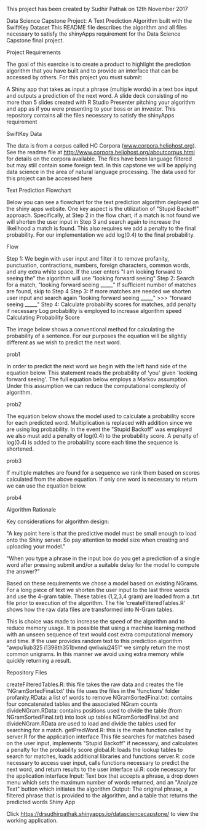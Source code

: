 This project has been created by Sudhir Pathak on 12th November 2017

Data Science Capstone Project: A Text Prediction Algorithm built with the SwiftKey Dataset
This README file describes the algorithm and all files necessary to satisfy the shinyApps requirement for the Data Science Capstone final project.

Project Requirements

The goal of this exercise is to create a product to highlight the prediction algorithm that you have built and to provide an interface that can be accessed by others. For this project you must submit:

A Shiny app that takes as input a phrase (multiple words) in a text box input and outputs a prediction of the next word.
A slide deck consisting of no more than 5 slides created with R Studio Presenter pitching your algorithm and app as if you were presenting to your boss or an investor.
This repository contains all the files necessary to satisfy the shinyApps requirement

SwiftKey Data

The data is from a corpus called HC Corpora (www.corpora.heliohost.org). See the readme file at http://www.corpora.heliohost.org/aboutcorpus.html for details on the corpora available. The files have been language filtered but may still contain some foreign text. In this capstone we will be applying data science in the area of natural language processing. The data used for this project can be accessed here

Text Prediction Flowchart

Below you can see a flowchart for the text prediction algorithm deployed on the shiny apps website. One key aspect is the utilization of "Stupid Backoff" approach. Specifically, at Step 2 in the flow chart, if a match is not found we will shorten the user input in Step 3 and search again to increase the likelihood a match is found. This also requires we add a penalty to the final probability. For our implementation we add log(0.4) to the final probability.

Flow

Step 1: We begin with user input and filter it to remove profanity, punctuation, contractions, numbers, foreign characters, common words, and any extra white space.
If the user enters "I am looking forward to seeing the" the algorithm will use "looking forward seeing"
Step 2: Search for a match, "looking forward seeing _____"
If sufficient number of matches are found, skip to Step 4
Step 3: If more matches are needed we shorten user input and search again
"looking forward seeing _____" >>> "forward seeing _____"
Step 4: Calculate probability scores for matches, add penalty if necessary
Log probability is employed to increase algorithm speed
Calculating Probability Score

The image below shows a conventional method for calculating the probability of a sentence. For our purposes the equation will be slightly different as we wish to predict the next word.

prob1

In order to predict the next word we begin with the left hand side of the equation below. This statement reads the probability of 'you' given 'looking forward seeing'. The full equation below employs a Markov assumption. Under this assumption we can reduce the computational complexity of algorithm.

prob2

The equation below shows the model used to calculate a probability score for each predicted word. Multiplication is replaced with addition since we are using log probability. In the event the "Stupid Backoff" was employed we also must add a penalty of log(0.4) to the probability score. A penalty of log(0.4) is added to the probability score each time the sequence is shortened.

prob3

If multiple matches are found for a sequence we rank them based on scores calculated from the above equation. If only one word is necessary to return we can use the equation below.

prob4

Algorithm Rationale

Key considerations for algorithm design:

"A key point here is that the predictive model must be small enough to load onto the Shiny server. So pay attention to model size when creating and uploading your model."

"When you type a phrase in the input box do you get a prediction of a single word after pressing submit and/or a suitable delay for the model to compute the answer?"

Based on these requirements we chose a model based on existing NGrams. For a long piece of text we shorten the user input to the last three words and use the 4-gram table. These tables (1,2,3,4 gram) are loaded from a .txt file prior to execution of the algorithm. The file ‘createFilteredTables.R’ shows how the raw data files are transformed into N-Gram tables.

This is choice was made to increase the speed of the algorithm and to reduce memory usage. It is possible that using a machine learning method with an unseen sequence of text would cost extra computational memory and time. If the user provides random text to this prediction algorithm "awpu1iub325 i1398th351bvnnd qwliwiu2451" we simply return the most common unigrams. In this manner we avoid using extra memory while quickly returning a result.

Repository Files

createFilteredTables.R: this file takes the raw data and creates the file 'NGramSortedFinal.txt'
this file uses the files in the 'functions' folder
profanity.RData: a list of words to remove
NGramSortedFinal.txt: contains four concatenated tables and the associated NGram counts
divideNGram.RData: contains positions used to divide the table (from NGramSortedFinal.txt) into look up tables
NGramSortedFinal.txt and divideNGram.RData are used to load and divide the tables used for searching for a match.
getPredWord.R: this is the main function called by server.R for the application interface
This file searches for matches based on the user input, implements "Stupid Backoff" if necessary, and calculates a penalty for the probability score
global.R: loads the lookup tables to search for matches, loads additional libraries and functions
server.R: code necessary to access user input, calls functions necessary to predict the next word, and return results to the user interface
ui.R: code necessary for the application interface
Input: Text box that accepts a phrase, a drop down menu which sets the maximum number of words returned, and an "Analyze Text" button which initiates the algorithm
Output: The original phrase, a filtered phrase that is provided to the algorithm, and a table that returns the predicted words
Shiny App

Click https://drsudhirpathak.shinyapps.io/datasciencecapstone/ to view the working application.
